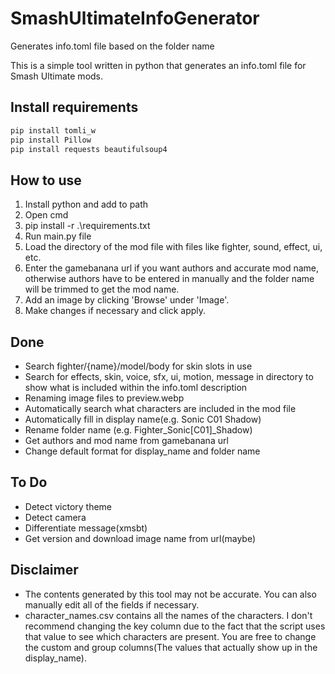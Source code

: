 # SmashUltimateInfoGenerator
Generates info.toml file based on the folder name

This is a simple tool written in python that generates an info.toml file for Smash Ultimate mods.

## Install requirements
```sh
pip install tomli_w
pip install Pillow
pip install requests beautifulsoup4
```

## How to use
1. Install python and add to path
2. Open cmd
3. pip install -r .\requirements.txt
4. Run main.py file
5. Load the directory of the mod file with files like fighter, sound, effect, ui, etc.
6. Enter the gamebanana url if you want authors and accurate mod name, otherwise authors have to be entered in manually and the folder name will be trimmed to get the mod name.
7. Add an image by clicking 'Browse' under 'Image'.
8. Make changes if necessary and click apply.

## Done
* Search fighter/{name}/model/body for skin slots in use
* Search for effects, skin, voice, sfx, ui, motion, message in directory to show what is included within the info.toml description
* Renaming image files to preview.webp
* Automatically search what characters are included in the mod file
* Automatically fill in display name(e.g. Sonic C01 Shadow)
* Rename folder name (e.g. Fighter_Sonic[C01]_Shadow)
* Get authors and mod name from gamebanana url
* Change default format for display_name and folder name

## To Do 
* Detect victory theme
* Detect camera
* Differentiate message(xmsbt)
* Get version and download image name from url(maybe)

## Disclaimer
* The contents generated by this tool may not be accurate. You can also manually edit all of the fields if necessary.
* character_names.csv contains all the names of the characters. I don't recommend changing the key column due to the fact that the script uses that value to see which characters are present. You are free to change the custom and group columns(The values that actually show up in the display_name).